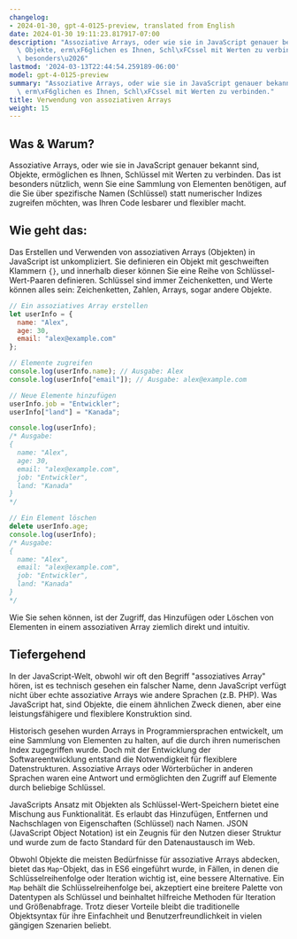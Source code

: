 ```yaml
---
changelog:
- 2024-01-30, gpt-4-0125-preview, translated from English
date: 2024-01-30 19:11:23.817917-07:00
description: "Assoziative Arrays, oder wie sie in JavaScript genauer bekannt sind,\
  \ Objekte, erm\xF6glichen es Ihnen, Schl\xFCssel mit Werten zu verbinden. Das ist\
  \ besonders\u2026"
lastmod: '2024-03-13T22:44:54.259189-06:00'
model: gpt-4-0125-preview
summary: "Assoziative Arrays, oder wie sie in JavaScript genauer bekannt sind, Objekte,\
  \ erm\xF6glichen es Ihnen, Schl\xFCssel mit Werten zu verbinden."
title: Verwendung von assoziativen Arrays
weight: 15
---
```


## Was & Warum?

Assoziative Arrays, oder wie sie in JavaScript genauer bekannt sind, Objekte, ermöglichen es Ihnen, Schlüssel mit Werten zu verbinden. Das ist besonders nützlich, wenn Sie eine Sammlung von Elementen benötigen, auf die Sie über spezifische Namen (Schlüssel) statt numerischer Indizes zugreifen möchten, was Ihren Code lesbarer und flexibler macht.

## Wie geht das:

Das Erstellen und Verwenden von assoziativen Arrays (Objekten) in JavaScript ist unkompliziert. Sie definieren ein Objekt mit geschweiften Klammern `{}`, und innerhalb dieser können Sie eine Reihe von Schlüssel-Wert-Paaren definieren. Schlüssel sind immer Zeichenketten, und Werte können alles sein: Zeichenketten, Zahlen, Arrays, sogar andere Objekte.

```javascript
// Ein assoziatives Array erstellen
let userInfo = {
  name: "Alex",
  age: 30,
  email: "alex@example.com"
};

// Elemente zugreifen
console.log(userInfo.name); // Ausgabe: Alex
console.log(userInfo["email"]); // Ausgabe: alex@example.com

// Neue Elemente hinzufügen
userInfo.job = "Entwickler";
userInfo["land"] = "Kanada";

console.log(userInfo);
/* Ausgabe:
{
  name: "Alex",
  age: 30,
  email: "alex@example.com",
  job: "Entwickler",
  land: "Kanada"
}
*/

// Ein Element löschen
delete userInfo.age;
console.log(userInfo);
/* Ausgabe:
{
  name: "Alex",
  email: "alex@example.com",
  job: "Entwickler",
  land: "Kanada"
}
*/
```

Wie Sie sehen können, ist der Zugriff, das Hinzufügen oder Löschen von Elementen in einem assoziativen Array ziemlich direkt und intuitiv.

## Tiefergehend

In der JavaScript-Welt, obwohl wir oft den Begriff "assoziatives Array" hören, ist es technisch gesehen ein falscher Name, denn JavaScript verfügt nicht über echte assoziative Arrays wie andere Sprachen (z.B. PHP). Was JavaScript hat, sind Objekte, die einem ähnlichen Zweck dienen, aber eine leistungsfähigere und flexiblere Konstruktion sind.

Historisch gesehen wurden Arrays in Programmiersprachen entwickelt, um eine Sammlung von Elementen zu halten, auf die durch ihren numerischen Index zugegriffen wurde. Doch mit der Entwicklung der Softwareentwicklung entstand die Notwendigkeit für flexiblere Datenstrukturen. Assoziative Arrays oder Wörterbücher in anderen Sprachen waren eine Antwort und ermöglichten den Zugriff auf Elemente durch beliebige Schlüssel.

JavaScripts Ansatz mit Objekten als Schlüssel-Wert-Speichern bietet eine Mischung aus Funktionalität. Es erlaubt das Hinzufügen, Entfernen und Nachschlagen von Eigenschaften (Schlüssel) nach Namen. JSON (JavaScript Object Notation) ist ein Zeugnis für den Nutzen dieser Struktur und wurde zum de facto Standard für den Datenaustausch im Web.

Obwohl Objekte die meisten Bedürfnisse für assoziative Arrays abdecken, bietet das `Map`-Objekt, das in ES6 eingeführt wurde, in Fällen, in denen die Schlüsselreihenfolge oder Iteration wichtig ist, eine bessere Alternative. Ein `Map` behält die Schlüsselreihenfolge bei, akzeptiert eine breitere Palette von Datentypen als Schlüssel und beinhaltet hilfreiche Methoden für Iteration und Größenabfrage. Trotz dieser Vorteile bleibt die traditionelle Objektsyntax für ihre Einfachheit und Benutzerfreundlichkeit in vielen gängigen Szenarien beliebt.
